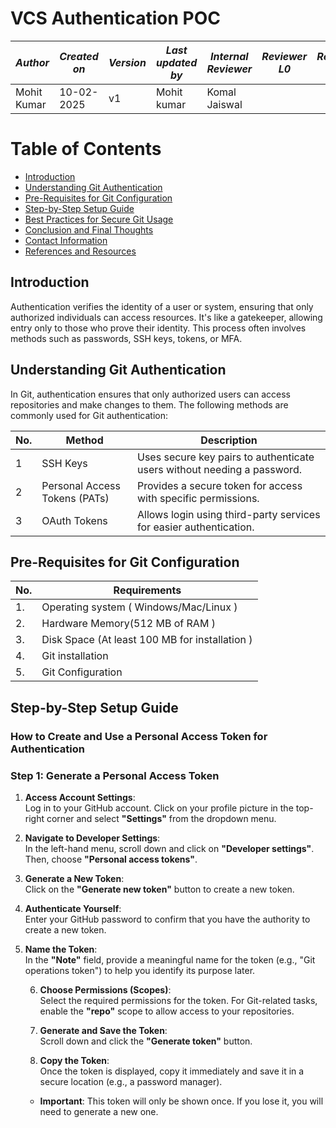 


# VCS Authentication POC

| *Author* | *Created on* | *Version* | *Last updated by*|*Internal Reviewer* |*Reviewer L0* |*Reviewer L1* |*Reviewer L2* |
|------------|---------------------------|-------------|---------------------|-------------|-------------|-------------|-------------|
| Mohit Kumar|   10-02-2025             | v1          | Mohit kumar       |  Komal Jaiswal |  |   |      |


# Table of Contents

- [Introduction](#introduction)  
- [Understanding Git Authentication](#understanding-git-authentication)  
- [Pre-Requisites for Git Configuration](#pre-requisites-for-git-configuration)  
- [Step-by-Step Setup Guide](#setting-up-git-authentication)  
- [Best Practices for Secure Git Usage](#best-practices-for-secure-git-usage)  
- [Conclusion and Final Thoughts](#conclusion-and-final-thoughts)  
- [Contact Information](#contact-information)  
- [References and Resources](#references-and-resources)  



## Introduction
Authentication verifies the identity of a user or system, ensuring that only authorized individuals can access resources. It's like a gatekeeper, allowing entry only to those who prove their identity. This process often involves methods such as passwords, SSH keys, tokens, or MFA.


## Understanding Git Authentication
In Git, authentication ensures that only authorized users can access repositories and make changes to them. The following methods are commonly used for Git authentication:

| No. | Method                | Description                                                               |
| --- | --------------------- | ------------------------------------------------------------------------- |
| 1   | SSH Keys              | Uses secure key pairs to authenticate users without needing a password.  |
| 2   | Personal Access Tokens (PATs) | Provides a secure token for access with specific permissions.           |
| 3   | OAuth Tokens          | Allows login using third-party services for easier authentication.       |

## Pre-Requisites for Git Configuration

| No. | Requirements        |
|-----|--------------------------|
| 1.  | Operating system    ( Windows/Mac/Linux )|
| 2.  | Hardware Memory(512 MB of RAM ) |
| 3.  | 	Disk Space (At least 100 MB for installation ) |
| 4.  | 	Git installation |
| 5.  |   Git Configuration |

## Step-by-Step Setup Guide

### How to Create and Use a Personal Access Token for Authentication
### Step 1: Generate a Personal Access Token

1. **Access Account Settings**:  
  Log in to your GitHub account. Click on your profile picture in the top-right corner and select **"Settings"** from the dropdown menu.


2. **Navigate to Developer Settings**:  
   In the left-hand menu, scroll down and click on **"Developer settings"**. Then, choose **"Personal access tokens"**.



3. **Generate a New Token**:  
   Click on the **"Generate new token"** button to create a new token.



4. **Authenticate Yourself**:  
   Enter your GitHub password to confirm that you have the authority to create a new token.



5. **Name the Token**:  
   In the **"Note"** field, provide a meaningful name for the token (e.g., "Git operations token") to help you identify its purpose later.


     6. **Choose Permissions (Scopes)**:  
   Select the required permissions for the token. For Git-related tasks, enable the **"repo"** scope to allow access to your repositories.



   7. **Generate and Save the Token**:  
   Scroll down and click the **"Generate token"** button.  


   8. **Copy the Token**:  
   Once the token is displayed, copy it immediately and save it in  a secure location (e.g., a password manager).  
   - **Important**: This token will only be shown once. If you lose it, you will need to generate a new one.








